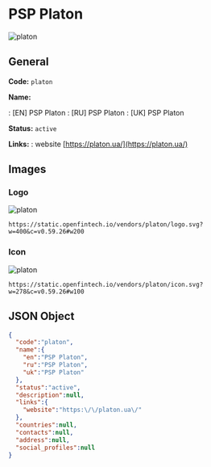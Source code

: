 
# PSP Platon 
![platon](https://static.openfintech.io/vendors/platon/logo.svg?w=400&c=v0.59.26#w200)  

## General 
 
**Code:** `platon` 
 
**Name:** 
 
:	[EN] PSP Platon 
:	[RU] PSP Platon 
:	[UK] PSP Platon 
 
**Status:** `active` 
 
**Links:** 
: website [https://platon.ua/](https://platon.ua/) 
 

## Images 

### Logo 
 
![platon](https://static.openfintech.io/vendors/platon/logo.svg?w=400&c=v0.59.26#w200)  

```
https://static.openfintech.io/vendors/platon/logo.svg?w=400&c=v0.59.26#w200
```  

### Icon 
 
![platon](https://static.openfintech.io/vendors/platon/icon.svg?w=278&c=v0.59.26#w100)  

```
https://static.openfintech.io/vendors/platon/icon.svg?w=278&c=v0.59.26#w100
```  

## JSON Object 

```json
{
  "code":"platon",
  "name":{
    "en":"PSP Platon",
    "ru":"PSP Platon",
    "uk":"PSP Platon"
  },
  "status":"active",
  "description":null,
  "links":{
    "website":"https:\/\/platon.ua\/"
  },
  "countries":null,
  "contacts":null,
  "address":null,
  "social_profiles":null
}
```  

